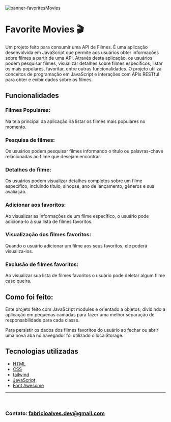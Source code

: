 ![banner-favoritesMovies](https://github.com/Fabriciope/TechNews/assets/79289410/9783cc62-7ff5-476d-8107-822dcca79a2b)

# Favorite Movies 🎬
 Um projeto feito para consumir uma API de Filmes. É uma aplicação desenvolvida em JavaScript que permite aos usuários obter informações sobre filmes a partir de uma API. Através desta aplicação, os usuários podem pesquisar filmes, visualizar detalhes sobre filmes específicos, listar os mais populares, favoritar, entre outras funcionalidades. O projeto utiliza conceitos de programação em JavaScript e interações com APIs RESTful para obter e exibir dados sobre os filmes.

## Funcionalidades
###  Filmes Populares:
 Na tela principal da aplicação irá listar os filmes mais populares no momento.

### Pesquisa de filmes:
 Os usuários podem pesquisar filmes informando o título ou palavras-chave relacionadas ao filme que desejam encontrar.

### Detalhes do filme:
 Os usuários podem visualizar detalhes completos sobre um filme específico, incluindo título, sinopse, ano de lançamento, gêneros e sua avaliação.

### Adicionar aos favoritos:
 Ao visualizar as informações de um filme específico, o usuário pode adiciona-lo à sua lista de filmes favoritos.

### Visualização dos filmes favoritos:
 Quando o usuário adicionar um filme aos seus favoritos, ele poderá visualiza-los.

### Exclusão de filmes favoritos: 
 Ao visualizar sua lista de filmes favoritos o usuário pode deletar algum filme caso queira.

## Como foi feito:
 Este projeto feito com JavaScript modules  e orientado a objetos, dividindo a aplicação em pequenas camadas para fazer uma melhor separação de responsabilidade para cada classe.
 
 Para persistir os dados dos filmes favoritos do usuário ao fechar ou abrir uma nova aba no navegador foi utilizado o localStorage.

## Tecnologias utilizadas

- [HTML](https://developer.mozilla.org/pt-BR/docs/Web/HTML)
- [CSS](https://developer.mozilla.org/pt-BR/docs/Web/CSS)
- [tailwind](https://tailwindui.com/)
- [JavaScript](https://developer.mozilla.org/pt-BR/docs/Web/JavaScript)
- [Font Awesome](https://fontawesome.com)

 ---
<br>

### Contato: <a target="_black" href="mailto:fabricioalves.dev@gmail.com"> fabricioalves.dev@gmail.com <a>


 

